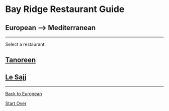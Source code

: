 # Bay Ridge Restaurant Guide
## European --> Mediterranean
---
Select a restaurant:
## [Tanoreen](https://tanoreen.com/)
## [Le Sajj](https://lesajj.com/)
---
[Back to European](../European)

[Start Over](../home.md)
